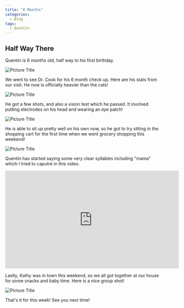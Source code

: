 ```yaml
---
title: "6 Months"
categories:
  - Blog
tags:
  - Quentin
---
```


## Half Way There

Quentin is 6 months old, half way to his first birthday.

![Picture Title](/assets/images/6mo.jpg)

We went to see Dr. Cook for his 6 month check up. Here are his stats from our visit. He now is officially heavier than the cats!

![Picture Title](/assets/images/6mostats.jpg)

He got a few shots, and also a vision test which he passed. It involved putting electrodes on his head and wearing an eye patch!

![Picture Title](/assets/images/eyepatch.jpg)

He is able to sit up pretty well on his own now, so he got to try sitting in the shopping cart for the first time when we went grocery shopping this weekend!

![Picture Title](/assets/images/grocerystore.jpg)

Quentin has started saying some very clear syllables including "mama" which I tried to caputre in this video.
<p>
</p>

<iframe width="560" height="315" src="https://www.youtube.com/embed/HbyTIhDhfWA" frameborder="0" allow="accelerometer; autoplay; encrypted-media; gyroscope; picture-in-picture" allowfullscreen></iframe>

<p>
</p>

Lastly, Kathy was in town this weekend, so we all got together at our house for some snacks and baby time. Here is a nice group shot!

![Picture Title](/assets/images/groupkathy.jpg)

That's it for this week! See you next time!
